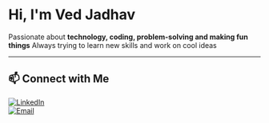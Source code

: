 # Hi, I'm Ved Jadhav  
Passionate about **technology, coding, problem-solving and making fun things** 
Always trying to learn new skills and work on cool ideas

---

## 📫 Connect with Me  
[![LinkedIn](LinkedIn)](https://www.linkedin.com/in/vedjadhav)  
[![Email](Email)](mailto:ved.amit.jadhav@gmail.com)

